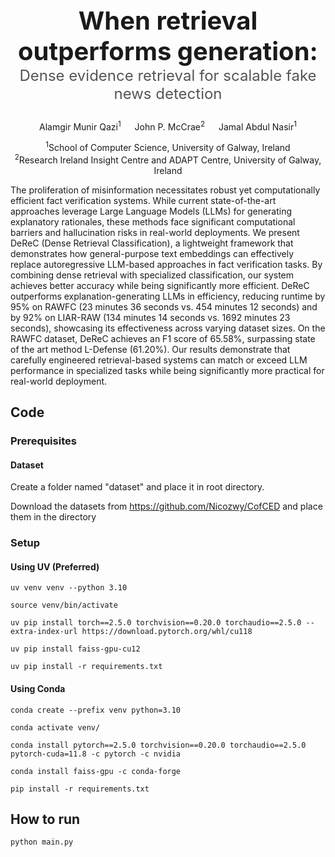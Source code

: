 <h1 align="center" style="font-weight: bold; font-size: 2.5rem;">
  When retrieval outperforms generation: <span style="font-size: 1.5rem; font-weight: normal; color: #555;">Dense evidence retrieval for
scalable fake news detection</span>
</h1>


<div align="center">

Alamgir Munir Qazi<sup>1</sup> &emsp; John P. McCrae<sup>2</sup> &emsp; Jamal Abdul Nasir<sup>1</sup>  

<sup>1</sup>School of Computer Science, University of Galway, Ireland  
<sup>2</sup>Research Ireland Insight Centre and ADAPT Centre, University of Galway, Ireland  

</div>

 <div class="content has-text-justified">
          <p>
The proliferation of misinformation necessitates robust yet computationally efficient fact verification systems. While current state-of-the-art approaches leverage Large Language Models (LLMs) for generating explanatory rationales, these methods face significant computational barriers and hallucination risks in real-world deployments. We present DeReC (Dense Retrieval Classification), a lightweight framework that demonstrates how general-purpose text embeddings can effectively replace autoregressive LLM-based approaches in fact verification tasks. By combining dense retrieval with specialized classification, our system achieves better accuracy while being significantly more efficient. DeReC outperforms explanation-generating LLMs in efficiency, reducing runtime by 95% on RAWFC (23 minutes 36 seconds vs. 454 minutes 12 seconds) and by 92% on LIAR-RAW (134 minutes 14 seconds vs. 1692 minutes 23 seconds), showcasing its effectiveness across varying dataset sizes. On the RAWFC dataset, DeReC achieves an F1 score of 65.58%, surpassing state of the art method L-Defense (61.20%). Our results demonstrate that carefully engineered retrieval-based systems can match or exceed LLM performance in specialized tasks while being significantly more practical for real-world deployment.
          </p>
        </div>


## Code 

### Prerequisites

#### Dataset 

Create a folder named "dataset" and place it in root directory.

Download the datasets from https://github.com/Nicozwy/CofCED and place them in the directory


### Setup 

#### Using UV (Preferred)

```
uv venv venv --python 3.10

source venv/bin/activate

uv pip install torch==2.5.0 torchvision==0.20.0 torchaudio==2.5.0 --extra-index-url https://download.pytorch.org/whl/cu118

uv pip install faiss-gpu-cu12

uv pip install -r requirements.txt
```


#### Using Conda

```
conda create --prefix venv python=3.10

conda activate venv/ 

conda install pytorch==2.5.0 torchvision==0.20.0 torchaudio==2.5.0 pytorch-cuda=11.8 -c pytorch -c nvidia

conda install faiss-gpu -c conda-forge

pip install -r requirements.txt
```

## How to run 

`python main.py`

